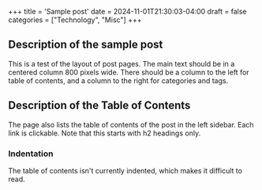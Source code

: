+++
title = 'Sample post'
date = 2024-11-01T21:30:03-04:00
draft = false
categories = ["Technology", "Misc"]
+++

## Description of the sample post

This is a test of the layout of post pages.  The main text should be in a centered column 800 pixels wide.  There should be a column to the left for table of contents, and a column to the right for categories and tags.

## Description of the Table of Contents

The page also lists the table of contents of the post in the left sidebar.  Each link is clickable.  Note that this starts with h2 headings only.

### Indentation

The table of contents isn't currently indented, which makes it difficult to read.